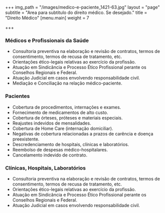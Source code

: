 +++
img_path = "/images/medico-e-paciente_1421-63.jpg"
layout = "page"
subtitle = "Area para subtitulo do direito médico. Se desejado."
title = "Direito Médico"
[menu.main]
weight = 7

+++
### Médicos e Profissionais da Saúde

* Consultoria preventiva na elaboração e revisão de contratos, termos de consentimento, termos de recusa de tratamento, etc.
* Orientações ético-legais relativas ao exercício da profissão.
* Atuação em Sindicância e Processo Ético Profissional perante os Conselhos Regionais e Federal.
* Atuação Judicial em casos envolvendo responsabilidade civil.
* Mediação e Conciliação na relação médico-paciente.

### Pacientes

* Cobertura de procedimentos, internações e exames.
* Fornecimento de medicamentos de alto custo.
* Cobertura de órteses, próteses e materiais especiais.
* Reajustes indevidos de mensalidades.
* Cobertura de Home Care (internação domiciliar).
* Negativas de cobertura relacionadas a prazos de carência e doença preexistente.
* Descredenciamento de hospitais, clínicas e laboratórios.
* Reembolso de despesas médico-hospitalares.
* Cancelamento indevido de contrato.

### Clínicas, Hospitais, Laboratórios

* Consultoria preventiva na elaboração e revisão de contratos, termos de consentimento, termos de recusa de tratamento, etc.
* Orientações ético-legais relativas ao exercício da profissão.
* Atuação em Sindicância e Processo Ético Profissional perante os Conselhos Regionais e Federal.
* Atuação Judicial em casos envolvendo responsabilidade civil.